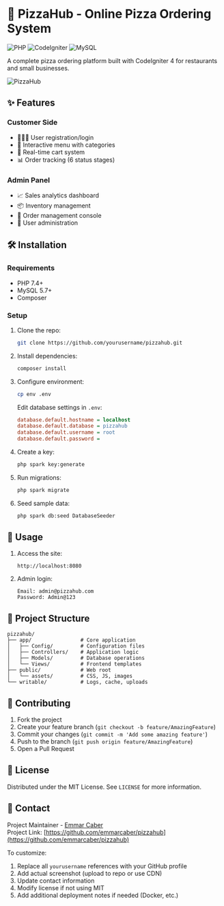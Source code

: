 # 🍕 PizzaHub - Online Pizza Ordering System

![PHP](https://img.shields.io/badge/PHP-7.4%2B-777BB4?logo=php)
![CodeIgniter](https://img.shields.io/badge/CodeIgniter-4.2%2B-EF4223?logo=codeigniter)
![MySQL](https://img.shields.io/badge/MySQL-5.7%2B-4479A1?logo=mysql)

A complete pizza ordering platform built with CodeIgniter 4 for restaurants and small businesses.

![PizzaHub](https://github.com/user-attachments/assets/5eacf46a-40df-4da4-8f28-253df386cf5a)

## ✨ Features

### Customer Side
- 🧑‍🤝‍🧑 User registration/login
- 🍕 Interactive menu with categories
- 🛒 Real-time cart system
- 📊 Order tracking (6 status stages)

### Admin Panel
- 📈 Sales analytics dashboard
- 📦 Inventory management
- 📝 Order management console
- 👥 User administration

## 🛠️ Installation

### Requirements
- PHP 7.4+
- MySQL 5.7+
- Composer

### Setup
1. Clone the repo:
   ```bash
   git clone https://github.com/yourusername/pizzahub.git
   ```
2. Install dependencies:
   ```bash
   composer install
   ```
3. Configure environment:
   ```bash
   cp env .env
   ```
   Edit database settings in `.env`:
   ```ini
   database.default.hostname = localhost
   database.default.database = pizzahub
   database.default.username = root
   database.default.password = 
   ```

4. Create a key:
   ```bash
   php spark key:generate
   ```

4. Run migrations:
   ```bash
   php spark migrate
   ```
   
5. Seed sample data:
   ```bash
   php spark db:seed DatabaseSeeder
   ```

## 🚀 Usage

1. Access the site:
   ```
   http://localhost:8080
   ```
2. Admin login:
   ```
   Email: admin@pizzahub.com
   Password: Admin@123
   ```

## 📂 Project Structure

```
pizzahub/
├── app/                # Core application
│   ├── Config/         # Configuration files
│   ├── Controllers/    # Application logic
│   ├── Models/         # Database operations
│   └── Views/          # Frontend templates
├── public/             # Web root
│   └── assets/         # CSS, JS, images
└── writable/           # Logs, cache, uploads
```

## 🤝 Contributing

1. Fork the project
2. Create your feature branch (`git checkout -b feature/AmazingFeature`)
3. Commit your changes (`git commit -m 'Add some amazing feature'`)
4. Push to the branch (`git push origin feature/AmazingFeature`)
5. Open a Pull Request

## 📄 License

Distributed under the MIT License. See `LICENSE` for more information.

## 📧 Contact

Project Maintainer - [Emmar Caber](mailto:caberemmar@gmail.com)  
Project Link: [https://github.com/emmarcaber/pizzahub](https://github.com/emmarcaber/pizzahub)

To customize:
1. Replace all `yourusername` references with your GitHub profile
2. Add actual screenshot (upload to repo or use CDN)
3. Update contact information
4. Modify license if not using MIT
5. Add additional deployment notes if needed (Docker, etc.)
